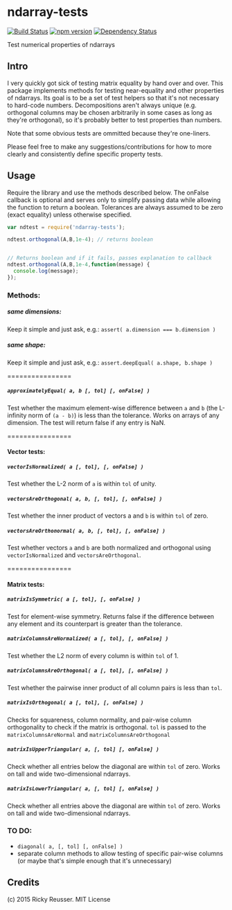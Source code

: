 # ndarray-tests

[![Build Status](https://travis-ci.org/scijs/ndarray-tests.svg)](https://travis-ci.org/scijs/ndarray-tests) [![npm version](https://badge.fury.io/js/ndarray-tests.svg)](http://badge.fury.io/js/ndarray-tests) [![Dependency Status](https://david-dm.org/scijs/ndarray-tests.svg)](https://david-dm.org/scijs/ndarray-tests)

Test numerical properties of ndarrays

## Intro

I very quickly got sick of testing matrix equality by hand over and over. This package implements methods for testing near-equality and other properties of ndarrays. Its goal is to be a set of test helpers so that it's not necessary to hard-code numbers. Decompositions aren't always unique (e.g. orthogonal columns may be chosen arbitrarily in some cases as long as they're orthogonal), so it's probably better to test properties than numbers.

Note that some obvious tests are ommitted because they're one-liners.

Please feel free to make any suggestions/contributions for how to more clearly and consistently define specific property tests.

## Usage

Require the library and use the methods described below. The onFalse callback is optional and serves only to simplify passing data while allowing the function to return a boolean. Tolerances are always assumed to be zero (exact equality) unless otherwise specified.

```javascript
var ndtest = require('ndarray-tests');

ndtest.orthogonal(A,B,1e-4); // returns boolean


// Returns boolean and if it fails, passes explanation to callback
ndtest.orthogonal(A,B,1e-4,function(message) {
  console.log(message);
});

```

### Methods:

##### same dimensions:
Keep it simple and just ask, e.g.: `assert( a.dimension === b.dimension )`

##### same shape:
Keep it simple and just ask, e.g.: `assert.deepEqual( a.shape, b.shape )`

================

##### `approximatelyEqual( a, b [, tol] [, onFalse] )`
Test whether the maximum element-wise difference between `a` and `b` (the L-infinity norm of `(a - b)`) is less than the tolerance. Works on arrays of any dimension. The test will return false if any entry is NaN.

================

#### Vector tests:

##### `vectorIsNormalized( a [, tol], [, onFalse] )`
Test whether the L-2 norm of `a` is within `tol` of unity. 

##### `vectorsAreOrthogonal( a, b, [, tol], [, onFalse] )`
Test whether the inner product of vectors a and `b` is within `tol` of zero. 

##### `vectorsAreOrthonormal( a, b, [, tol], [, onFalse] )`
Test whether vectors `a` and `b` are both normalized and orthogonal using `vectorIsNormalized` and `vectorsAreOrthogonal`.


================

#### Matrix tests:

##### `matrixIsSymmetric( a [, tol], [, onFalse] )`
Test for element-wise symmetry. Returns false if the difference between any element and its counterpart is greater than the tolerance.

##### `matrixColumnsAreNormalized( a [, tol], [, onFalse] )`
Test whether the L2 norm of every column is within `tol` of 1.

##### `matrixColumnsAreOrthogonal( a [, tol], [, onFalse] )`
Test whether the pairwise inner product of all column pairs is less than `tol`.

##### `matrixIsOrthogonal( a [, tol], [, onFalse] )`
Checks for squareness, column normality, and pair-wise column orthogonality to check if the matrix is orthogonal. `tol` is passed to the `matrixColumnsAreNormal` and `matrixColumnsAreOrthogonal`

##### `matrixIsUpperTriangular( a, [, tol] [, onFalse] )`
Check whether all entries below the diagonal are within `tol` of zero. Works on tall and wide two-dimensional ndarrays.

##### `matrixIsLowerTriangular( a, [, tol] [, onFalse] )`
Check whether all entries above the diagonal are within `tol` of zero. Works on tall and wide two-dimensional ndarrays.




### TO DO:

- `diagonal( a, [, tol] [, onFalse] )`
- separate column methods to allow testing of specific pair-wise columns (or maybe that's simple enough that it's unnecessary)



## Credits
(c) 2015 Ricky Reusser. MIT License
